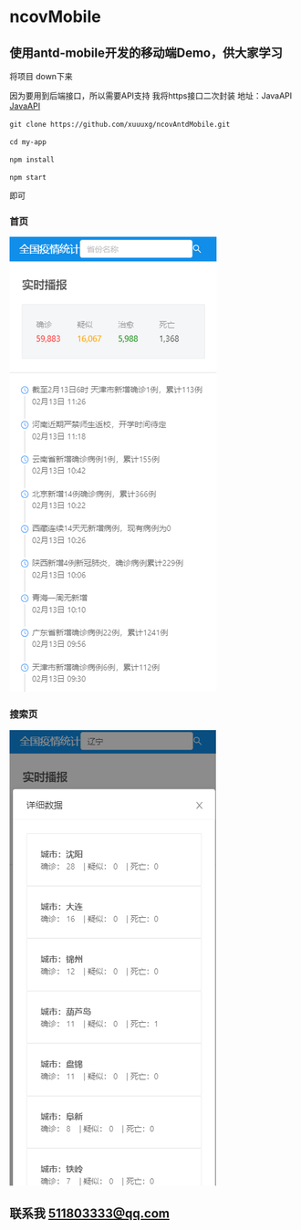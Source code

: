 # ncovMobile

## 使用antd-mobile开发的移动端Demo，供大家学习

将项目 down下来

因为要用到后端接口，所以需要API支持
我将https接口二次封装
地址：JavaAPI [JavaAPI](https://github.com/xuuuxg/ncovApi)

` git clone https://github.com/xuuuxg/ncovAntdMobile.git `

` cd my-app `

` npm install `

` npm start `

即可

### 首页
![image](https://raw.githubusercontent.com/xuuuxg/ncovAntdMobile/master/my-app/src/image/home.png)

### 搜索页
![image](https://raw.githubusercontent.com/xuuuxg/ncovAntdMobile/master/my-app/src/image/searchModal.png)

## 联系我 511803333@qq.com